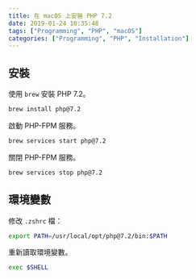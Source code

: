 ```yaml
---
title: 在 macOS 上安裝 PHP 7.2
date: 2019-01-24 10:35:48
tags: ["Programming", "PHP", "macOS"]
categories: ["Programming", "PHP", "Installation"]
---
```


## 安裝

使用 `brew` 安裝 PHP 7.2。

```bash
brew install php@7.2
```

啟動 PHP-FPM 服務。

```bash
brew services start php@7.2
```

關閉 PHP-FPM 服務。

```bash
brew services stop php@7.2
```

## 環境變數

修改 `.zshrc` 檔：

```bash
export PATH=/usr/local/opt/php@7.2/bin:$PATH
```

重新讀取環境變數。

```bash
exec $SHELL
```
